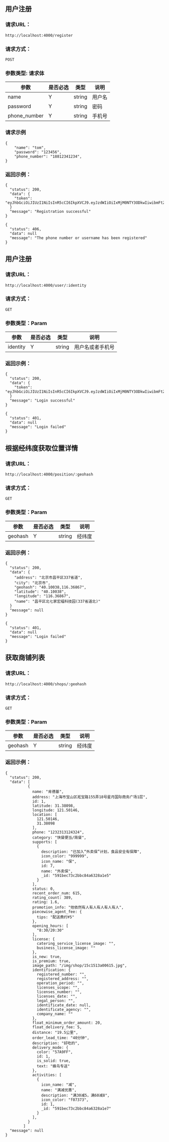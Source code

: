 ## 用户注册


### 请求URL：
```
http://localhost:4000/register
```

### 请求方式：
```
POST
```

### 参数类型: 请求体
| 参数 | 是否必选 | 类型 | 说明 |
|--|--|--|--|
| name | Y | string | 用户名 |
| password | Y | string | 密码 |
| phone_number | Y | string | 手机号 |

### 请求示例
```
{
	"name": "tom",
	"password": "123456",
	"phone_number": "18812341234",
}
```

### 返回示例：
```
{
  "status": 200,
  "data": {
    "token": "eyJhbGciOiJIUzI1NiIsInR5cCI6IkpXVCJ9.eyJzdWIiOiIxMjM0NTY3ODkwIiwibmFtZSI6IkpvaG4gRG9lIiwiaWF0IjoxNTE2MjM5MDIyfQ.SflKxwRJSMeKKF2QT4fwpMeJf36POk6yJV_adQssw5c",
  }
  "message": "Registration successful"
}
```
```
{
  "status": 406,
  "data": null
  "message": "The phone number or username has been registered"
}
```
## 用户注册


### 请求URL：
```
http://localhost:4000/user/:identity
```

### 请求方式：
```
GET
```

### 参数类型：Param
| 参数 | 是否必选 | 类型 | 说明 |
|--|--|--|--|
| identity | Y | string | 用户名或者手机号 |

### 返回示例：
```
{
  "status": 200,
  "data": {
    "token": "eyJhbGciOiJIUzI1NiIsInR5cCI6IkpXVCJ9.eyJzdWIiOiIxMjM0NTY3ODkwIiwibmFtZSI6IkpvaG4gRG9lIiwiaWF0IjoxNTE2MjM5MDIyfQ.SflKxwRJSMeKKF2QT4fwpMeJf36POk6yJV_adQssw5c",
  }
  "message": "Login successful"
}
```
```
{
  "status": 401,
  "data": null
  "message": "Login failed"
}
```
## 根据经纬度获取位置详情


### 请求URL：
```
http://localhost:4000/position/:geohash
```

### 请求方式：
```
GET
```

### 参数类型：Param
| 参数 | 是否必选 | 类型 | 说明 |
|--|--|--|--|
| geohash | Y | string | 经纬度 |

### 返回示例：
```
{
  "status": 200,
  "data": {
    "address": "北京市昌平区337省道",
    "city": "北京市",
    "geohash": "40.10038,116.36867",
    "latitude": "40.10038",
    "longitude": "116.36867",
    "name": "昌平区北七家宏福科技园(337省道北)"
  }
  "message": null
}
```
```
{
  "status": 401,
  "data": null
  "message": "Login failed"
}
```

## 获取商铺列表


### 请求URL：
```
http://localhost:4000/shops/:geohash
```

### 请求方式：
```
GET
```

### 参数类型：Param
| 参数 | 是否必选 | 类型 | 说明 |
|--|--|--|--|
| geohash | Y | string | 经纬度 |

### 返回示例：
```
{
  "status": 200,
  "data": [
          {
            name: "肯德基",
            address: "上海市宝山区淞宝路155弄18号星月国际商务广场1层",
            id: 1,
            latitude: 31.38098,
            longitude: 121.50146,
            location: [
              121.50146,
              31.38098
            ],
            phone: "1232313124324",
            category: "快餐便当/简餐",
            supports: [
              {
                description: "已加入“外卖保”计划，食品安全有保障",
                icon_color: "999999",
                icon_name: "保",
                id: 7,
                name: "外卖保",
                _id: "591bec73c2bbc84a6328a1e5"
              }
            ],
            status: 0,
            recent_order_num: 615,
            rating_count: 389,
            rating: 1.6,
            promotion_info: "他依然有人有人有人有人有人",
            piecewise_agent_fee: {
              tips: "配送费约¥5"
            },
            opening_hours: [
              "8:30/20:30"
            ],
            license: {
              catering_service_license_image: "",
              business_license_image: ""
            },
            is_new: true,
            is_premium: true,
            image_path: "/img/shop/15c1513a00615.jpg",
            identification: {
              registered_number: "",
              registered_address: "",
              operation_period: "",
              licenses_scope: "",
              licenses_number: "",
              licenses_date: "",
              legal_person: "",
              identificate_date: null,
              identificate_agency: "",
              company_name: ""
            },
            float_minimum_order_amount: 20,
            float_delivery_fee: 5,
            distance: "19.5公里",
            order_lead_time: "40分钟",
            description: "好吃的",
            delivery_mode: {
              color: "57A9FF",
              id: 1,
              is_solid: true,
              text: "蜂鸟专送"
            },
            activities: [
              {
                icon_name: "减",
                name: "满减优惠",
                description: "满30减5，满60减8",
                icon_color: "f07373",
                id: 1,
                _id: "591bec73c2bbc84a6328a1e7"
              }
            ],
          }
        ]
  "message": null
}
```
<!--stackedit_data:
eyJoaXN0b3J5IjpbLTE2MDY3NjU0NDUsLTQ1MjM4MDIyNl19
-->